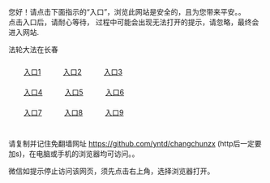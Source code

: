 您好！请点击下面指示的“入口”，浏览此网站是安全的，且为您带来平安。。 <br/>
点击入口后，请耐心等待， 过程中可能会出现无法打开的提示，请忽略，最终会进入网站. </br>

法轮大法在长春<br/>
<div style="padding:10px"><a style="margin:20px" target="_blank" href="https://dr3gi2kx4p4oy.cloudfront.net/2Qpsp?ozgolt" id="ccLink1" rel="nofollow">入口1</a> <a target="_blank" style="margin:20px" href="https://d2fwzx7x5sc0r5.cloudfront.net/2Qpsp?jcpfks" id="ccLink2" rel="nofollow">入口2</a> <a style="margin:20px" target="_blank" href="https://d2q8qiqbsw6twv.cloudfront.net/2Qpsp?rfmxwug" id="ccLink3" rel="nofollow">入口3</a></div>

<div style="padding:10px" ><a style="margin:20px" target="_blank" href="https://dr3gi2kx4p4oy.cloudfront.net/2Qpsp?ozgolt" id="ccLink4" rel="nofollow">入口4</a> <a style="margin:20px" href="https://d2fwzx7x5sc0r5.cloudfront.net/2Qpsp?jcpfks" target="_blank" id="ccLink5" rel="nofollow">入口5</a> <a style="margin:20px" href="https://d2q8qiqbsw6twv.cloudfront.net/2Qpsp?rfmxwug" target="_blank" id="ccLink6" rel="nofollow">入口6</a></div>

<div style="padding:10px"><a style="margin:20px" target="_blank" href="https://dr3gi2kx4p4oy.cloudfront.net/2Qpsp?ozgolt" id="ccLink7" rel="nofollow">入口7</a> <a style="margin:20px" href="https://d2fwzx7x5sc0r5.cloudfront.net/2Qpsp?jcpfks" target="_blank" id="ccLink8" rel="nofollow">入口8</a> <a style="margin:20px" target="_blank" href="https://d2q8qiqbsw6twv.cloudfront.net/2Qpsp?rfmxwug" id="ccLink9" rel="nofollow">入口9</a></div>

<br/>



请复制并记住免翻墙网址 https://github.com/yntd/changchunzx (http后一定要加s)，在电脑或手机的浏览器均可访问。。<br/>

微信如提示停止访问该网页，须先点击右上角，选择浏览器打开。

